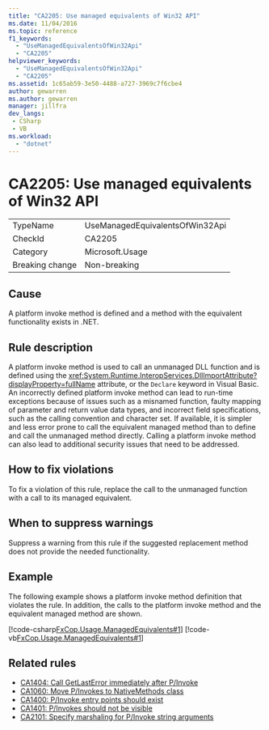 ```yaml
---
title: "CA2205: Use managed equivalents of Win32 API"
ms.date: 11/04/2016
ms.topic: reference
f1_keywords:
  - "UseManagedEquivalentsOfWin32Api"
  - "CA2205"
helpviewer_keywords:
  - "UseManagedEquivalentsOfWin32Api"
  - "CA2205"
ms.assetid: 1c65ab59-3e50-4488-a727-3969c7f6cbe4
author: gewarren
ms.author: gewarren
manager: jillfra
dev_langs:
 - CSharp
 - VB
ms.workload:
  - "dotnet"
---
```

# CA2205: Use managed equivalents of Win32 API

|||
|-|-|
|TypeName|UseManagedEquivalentsOfWin32Api|
|CheckId|CA2205|
|Category|Microsoft.Usage|
|Breaking change|Non-breaking|

## Cause

A platform invoke method is defined and a method with the equivalent functionality exists in .NET.

## Rule description

A platform invoke method is used to call an unmanaged DLL function and is defined using the <xref:System.Runtime.InteropServices.DllImportAttribute?displayProperty=fullName> attribute, or the `Declare` keyword in Visual Basic. An incorrectly defined platform invoke method can lead to run-time exceptions because of issues such as a misnamed function, faulty mapping of parameter and return value data types, and incorrect field specifications, such as the calling convention and character set. If available, it is simpler and less error prone to call the equivalent managed method than to define and call the unmanaged method directly. Calling a platform invoke method can also lead to additional security issues that need to be addressed.

## How to fix violations

To fix a violation of this rule, replace the call to the unmanaged function with a call to its managed equivalent.

## When to suppress warnings

Suppress a warning from this rule if the suggested replacement method does not provide the needed functionality.

## Example

The following example shows a platform invoke method definition that violates the rule. In addition, the calls to the platform invoke method and the equivalent managed method are shown.

[!code-csharp[FxCop.Usage.ManagedEquivalents#1](../code-quality/codesnippet/CSharp/ca2205-use-managed-equivalents-of-win32-api_1.cs)]
[!code-vb[FxCop.Usage.ManagedEquivalents#1](../code-quality/codesnippet/VisualBasic/ca2205-use-managed-equivalents-of-win32-api_1.vb)]

## Related rules

- [CA1404: Call GetLastError immediately after P/Invoke](../code-quality/ca1404-call-getlasterror-immediately-after-p-invoke.md)
- [CA1060: Move P/Invokes to NativeMethods class](../code-quality/ca1060-move-p-invokes-to-nativemethods-class.md)
- [CA1400: P/Invoke entry points should exist](../code-quality/ca1400-p-invoke-entry-points-should-exist.md)
- [CA1401: P/Invokes should not be visible](../code-quality/ca1401-p-invokes-should-not-be-visible.md)
- [CA2101: Specify marshaling for P/Invoke string arguments](../code-quality/ca2101-specify-marshaling-for-p-invoke-string-arguments.md)